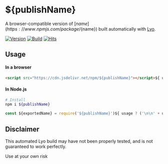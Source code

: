 # ${publishName}

A browser-compatible version of [${name}](https://www.npmjs.com/package/${name}) built automatically with [Lyo](https://github.com/bokub/lyo).

[![Version](https://flat.badgen.net/npm/v/${publishName})](https://www.npmjs.com/package/${publishName})
[![Build](https://bokub.github.io/lyo/badge-flat.svg)](https://www.npmjs.com/package/${publishName})
[![Hits](https://data.jsdelivr.com/v1/package/npm/${publishName}/badge)](https://www.jsdelivr.com/package/npm/${publishName})

## Usage

#### In a browser
```html
<script src="https://cdn.jsdelivr.net/npm/${publishName}"></script>${ usage ? ('\n\n<script>\n' + indent(usage, 2) + '\n</script>') : ''}
```

#### In Node.js

```sh
# Install
npm i ${publishName}
```

```js
const ${exportedName} = require('${publishName}')${ usage ? ('\n\n' + usage) : ''}
```

## Disclaimer

This automated Lyo build may have not been properly tested, and is not guaranteed to work perfectly.

Use at your own risk